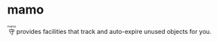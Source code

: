 # mamo

<ruby>守<rt>mamo</rt></ruby> provides facilities that track and auto-expire unused objects for you.
